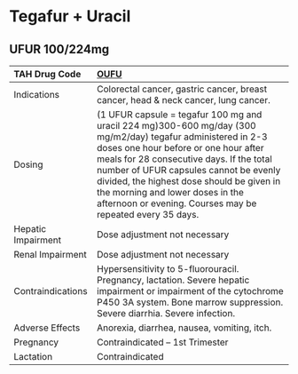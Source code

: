 # Tegafur + Uracil

## UFUR 100/224mg

| TAH Drug Code      | [**OUFU**](https://www.tahsda.org.tw/drugs/hissearch.php?drug_code=OUFU)                                                                                                                                                                                                                                                                                                                |
|:-------------------|:----------------------------------------------------------------------------------------------------------------------------------------------------------------------------------------------------------------------------------------------------------------------------------------------------------------------------------------------------------------------------------------|
| Indications        | Colorectal cancer, gastric cancer, breast cancer, head & neck cancer, lung cancer.                                                                                                                                                                                                                                                                                                      |
| Dosing             | (1 UFUR capsule = tegafur 100 mg and uracil 224 mg)300-600 mg/day (300 mg/m2/day) tegafur administered in 2-3 doses one hour before or one hour after meals for 28 consecutive days. If the total number of UFUR capsules cannot be evenly divided, the highest dose should be given in the morning and lower doses in the afternoon or evening. Courses may be repeated every 35 days. |
| Hepatic Impairment | Dose adjustment not necessary                                                                                                                                                                                                                                                                                                                                                           |
| Renal Impairment   | Dose adjustment not necessary                                                                                                                                                                                                                                                                                                                                                           |
| Contraindications  | Hypersensitivity to 5-fluorouracil. Pregnancy, lactation. Severe hepatic impairment or impairment of the cytochrome P450 3A system. Bone marrow suppression. Severe diarrhia. Severe infection.                                                                                                                                                                                         |
| Adverse Effects    | Anorexia, diarrhea, nausea, vomiting, itch.                                                                                                                                                                                                                                                                                                                                             |
| Pregnancy          | Contraindicated – 1st Trimester                                                                                                                                                                                                                                                                                                                                                         |
| Lactation          | Contraindicated                                                                                                                                                                                                                                                                                                                                                                         |

